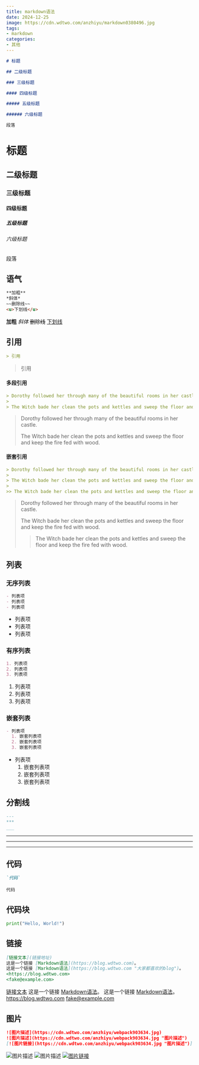```yaml
---
title: markdown语法
date: 2024-12-25
image: https://cdn.wdtwo.com/anzhiyu/markdown0380496.jpg
tags:
- markdown
categories:
- 其他
---
```


```markdown
# 标题

## 二级标题

### 三级标题

#### 四级标题

##### 五级标题

###### 六级标题

段落
```
# 标题

## 二级标题

### 三级标题

#### 四级标题

##### 五级标题

###### 六级标题

段落


## 语气
```markdown
**加粗**
*斜体*
~~删除线~~
<u>下划线</u>
```
**加粗**
*斜体*
~~删除线~~
<u>下划线</u>

## 引用
```markdown
> 引用
```
> 引用
#### 多段引用
```markdown
> Dorothy followed her through many of the beautiful rooms in her castle.
>
> The Witch bade her clean the pots and kettles and sweep the floor and keep the fire fed with wood.
```
> Dorothy followed her through many of the beautiful rooms in her castle.
>
> The Witch bade her clean the pots and kettles and sweep the floor and keep the fire fed with wood.
#### 嵌套引用
```markdown
> Dorothy followed her through many of the beautiful rooms in her castle.
>
> The Witch bade her clean the pots and kettles and sweep the floor and keep the fire fed with wood.
>
>> The Witch bade her clean the pots and kettles and sweep the floor and keep the fire fed with wood.
```
> Dorothy followed her through many of the beautiful rooms in her castle.
>
> The Witch bade her clean the pots and kettles and sweep the floor and keep the fire fed with wood.
>
>> The Witch bade her clean the pots and kettles and sweep the floor and keep the fire fed with wood.
## 列表
### 无序列表
```markdown
- 列表项
- 列表项
- 列表项
```
- 列表项
- 列表项
- 列表项

### 有序列表
```markdown
1. 列表项
2. 列表项
3. 列表项
```
1. 列表项
2. 列表项
3. 列表项

### 嵌套列表
```markdown
- 列表项
  1. 嵌套列表项
  2. 嵌套列表项
  3. 嵌套列表项
```
- 列表项
  1. 嵌套列表项
  2. 嵌套列表项
  3. 嵌套列表项

## 分割线
```markdown
---
***
___
```
---
***
___

## 代码
```markdown
`代码`
```
`代码`
## 代码块
```python
print("Hello, World!")
```

## 链接
```markdown
[链接文本](链接地址)
这是一个链接 [Markdown语法](https://blog.wdtwo.com)。
这是一个链接 [Markdown语法](https://blog.wdtwo.com "大家都喜欢的blog")。
<https://blog.wdtwo.com>
<fake@example.com>
```
[链接文本](链接地址)
这是一个链接 [Markdown语法](https://blog.wdtwo.com)。
这是一个链接 [Markdown语法](https://blog.wdtwo.com "大家都喜欢的blog")。
<https://blog.wdtwo.com>
<fake@example.com>

## 图片
```markdown
![图片描述](https://cdn.wdtwo.com/anzhiyu/webpack903634.jpg)
![图片描述](https://cdn.wdtwo.com/anzhiyu/webpack903634.jpg "图片描述")
[![图片链接](https://cdn.wdtwo.com/anzhiyu/webpack903634.jpg "图片描述")](https://blog.wdtwo.com)
```
![图片描述](https://cdn.wdtwo.com/anzhiyu/webpack903634.jpg)
![图片描述](https://cdn.wdtwo.com/anzhiyu/webpack903634.jpg "图片描述")
[![图片链接](https://cdn.wdtwo.com/anzhiyu/webpack903634.jpg "图片描述")](https://blog.wdtwo.com)
